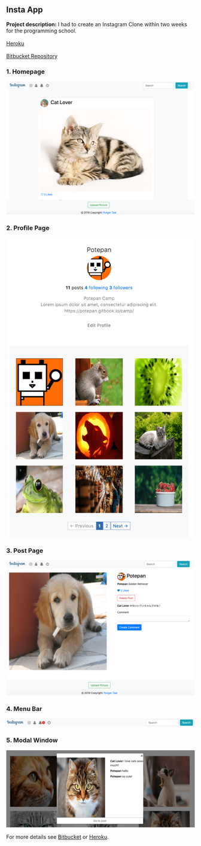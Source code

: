 ## Insta App

**Project description:** I had to create an Instagram Clone within two weeks for the programming school.
<br><br>
[Heroku](https://rutger-instagram-app.herokuapp.com/)
<br><br>
[Bitbucket Repository](https://bitbucket.org/rutgertaal/instagram_app/src/fcda28bef36145fdc909602f842fc5749dbe4a9e/?at=feature%2Fcreate_instagram_app)

### 1. Homepage

<img src="images/insta-app-min.png?raw=true"/>

### 2. Profile Page

<img src="images/insta-app-1-min.png?raw=true"/>

### 3. Post Page

<img src="images/insta-app-2-min.png?raw=true"/>

### 4. Menu Bar

<img src="images/insta-app-3-min.png?raw=true"/>

### 5. Modal Window

<img src="images/insta-app-4-min.png?raw=true"/>

For more details see [Bitbucket](https://bitbucket.org/rutgertaal/instagram_app/src/fcda28bef36145fdc909602f842fc5749dbe4a9e/?at=feature%2Fcreate_instagram_app) or [Heroku](https://rutger-instagram-app.herokuapp.com/).
